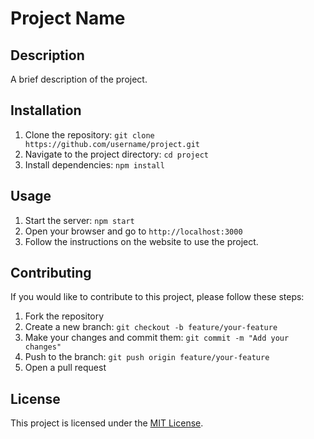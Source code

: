 # Project Name

## Description
A brief description of the project.

## Installation
1. Clone the repository: `git clone https://github.com/username/project.git`
2. Navigate to the project directory: `cd project`
3. Install dependencies: `npm install`

## Usage
1. Start the server: `npm start`
2. Open your browser and go to `http://localhost:3000`
3. Follow the instructions on the website to use the project.

## Contributing
If you would like to contribute to this project, please follow these steps:
1. Fork the repository
2. Create a new branch: `git checkout -b feature/your-feature`
3. Make your changes and commit them: `git commit -m "Add your changes"`
4. Push to the branch: `git push origin feature/your-feature`
5. Open a pull request

## License
This project is licensed under the [MIT License](LICENSE).
